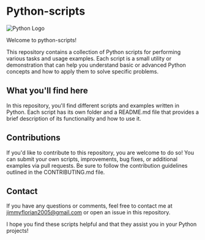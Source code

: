 # Python-scripts

![Python Logo](https://www.python.org/static/community_logos/python-logo-master-v3-TM.png)

Welcome to python-scripts!

This repository contains a collection of Python scripts for performing various tasks and usage examples. Each script is a small utility or demonstration that can help you understand basic or advanced Python concepts and how to apply them to solve specific problems.

## What you'll find here

In this repository, you'll find different scripts and examples written in Python. Each script has its own folder and a README.md file that provides a brief description of its functionality and how to use it.

## Contributions

If you'd like to contribute to this repository, you are welcome to do so! You can submit your own scripts, improvements, bug fixes, or additional examples via pull requests. Be sure to follow the contribution guidelines outlined in the CONTRIBUTING.md file.

## Contact

If you have any questions or comments, feel free to contact me at jimmyflorian2005@gmail.com or open an issue in this repository.

I hope you find these scripts helpful and that they assist you in your Python projects!
